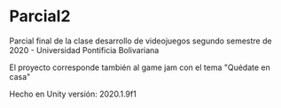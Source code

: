 # Parcial2

Parcial final de la clase desarrollo de videojuegos segundo semestre de 2020 - Universidad Pontificia Bolivariana

El proyecto corresponde también al game jam con el tema "Quédate en casa"

Hecho en Unity versión: 2020.1.9f1

